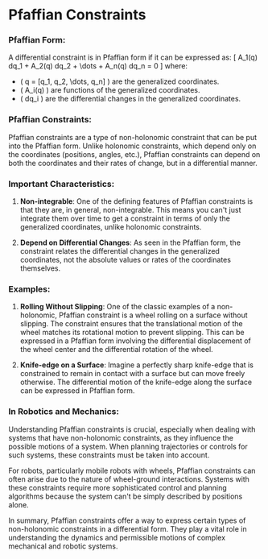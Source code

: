 # Pfaffian Constraints

### Pfaffian Form:
A differential constraint is in Pfaffian form if it can be expressed as:
\[ A_1(q) dq_1 + A_2(q) dq_2 + \dots + A_n(q) dq_n = 0 \]
where:
- \( q = [q_1, q_2, \dots, q_n] \) are the generalized coordinates.
- \( A_i(q) \) are functions of the generalized coordinates.
- \( dq_i \) are the differential changes in the generalized coordinates.

### Pfaffian Constraints:
Pfaffian constraints are a type of non-holonomic constraint that can be put into the Pfaffian form. Unlike holonomic constraints, which depend only on the coordinates (positions, angles, etc.), Pfaffian constraints can depend on both the coordinates and their rates of change, but in a differential manner.

### Important Characteristics:

1. **Non-integrable**: One of the defining features of Pfaffian constraints is that they are, in general, non-integrable. This means you can't just integrate them over time to get a constraint in terms of only the generalized coordinates, unlike holonomic constraints.

2. **Depend on Differential Changes**: As seen in the Pfaffian form, the constraint relates the differential changes in the generalized coordinates, not the absolute values or rates of the coordinates themselves.

### Examples:

1. **Rolling Without Slipping**: One of the classic examples of a non-holonomic, Pfaffian constraint is a wheel rolling on a surface without slipping. The constraint ensures that the translational motion of the wheel matches its rotational motion to prevent slipping. This can be expressed in a Pfaffian form involving the differential displacement of the wheel center and the differential rotation of the wheel.

2. **Knife-edge on a Surface**: Imagine a perfectly sharp knife-edge that is constrained to remain in contact with a surface but can move freely otherwise. The differential motion of the knife-edge along the surface can be expressed in Pfaffian form.

### In Robotics and Mechanics:

Understanding Pfaffian constraints is crucial, especially when dealing with systems that have non-holonomic constraints, as they influence the possible motions of a system. When planning trajectories or controls for such systems, these constraints must be taken into account.

For robots, particularly mobile robots with wheels, Pfaffian constraints can often arise due to the nature of wheel-ground interactions. Systems with these constraints require more sophisticated control and planning algorithms because the system can't be simply described by positions alone.

In summary, Pfaffian constraints offer a way to express certain types of non-holonomic constraints in a differential form. They play a vital role in understanding the dynamics and permissible motions of complex mechanical and robotic systems.
